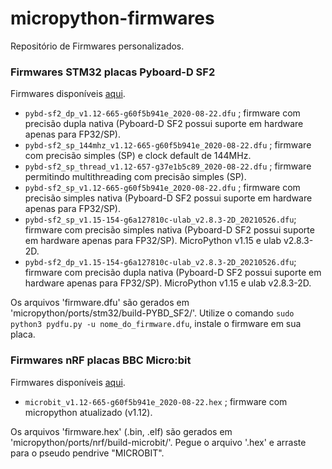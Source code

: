 # micropython-firmwares
Repositório de Firmwares personalizados.

### Firmwares STM32 placas Pyboard-D SF2
Firmwares disponíveis [aqui](https://github.com/EduardoDestefani/micropython-firmwares/tree/master/Firmwares%20Pyboard-D%20SF2).

- `pybd-sf2_dp_v1.12-665-g60f5b941e_2020-08-22.dfu` ; firmware com precisão dupla nativa (Pyboard-D SF2 possui suporte em hardware apenas para FP32/SP).  
- `pybd-sf2_sp_144mhz_v1.12-665-g60f5b941e_2020-08-22.dfu` ; firmware com precisão simples (SP) e clock default de 144MHz.
- `pybd-sf2_sp_thread_v1.12-657-g37e1b5c89_2020-08-22.dfu` ; firmware permitindo multithreading com precisão simples (SP).
- `pybd-sf2_sp_v1.12-665-g60f5b941e_2020-08-22.dfu` ; firmware com precisão simples nativa (Pyboard-D SF2 possui suporte em hardware apenas para FP32/SP).
- `pybd-sf2_sp_v1.15-154-g6a127810c-ulab_v2.8.3-2D_20210526.dfu`; firmware com precisão simples nativa (Pyboard-D SF2 possui suporte em hardware apenas para FP32/SP). MicroPython v1.15 e ulab v2.8.3-2D.
- `pybd-sf2_dp_v1.15-154-g6a127810c-ulab_v2.8.3-2D_20210526.dfu`; firmware com precisão dupla nativa (Pyboard-D SF2 possui suporte em hardware apenas para FP32/SP). MicroPython v1.15 e ulab v2.8.3-2D.

Os arquivos 'firmware.dfu' são gerados em 'micropython/ports/stm32/build-PYBD_SF2/'. 
Utilize o comando `sudo python3 pydfu.py -u nome_do_firmware.dfu`, instale o firmware em sua placa.


### Firmwares nRF placas BBC Micro:bit
Firmwares disponíveis [aqui](https://github.com/EduardoDestefani/micropython-firmwares/tree/master/Firmwares%20BBC%20Microbit).

- `microbit_v1.12-665-g60f5b941e_2020-08-22.hex` ; firmware com micropython atualizado (v1.12).

Os arquivos 'firmware.hex' (.bin, .elf) são gerados em 'micropython/ports/nrf/build-microbit/'.
Pegue o arquivo '.hex' e arraste para o pseudo pendrive "MICROBIT".
